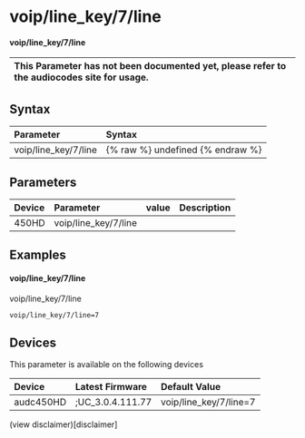 ﻿---
description: voip/line_key/7/line
search: false
---

# voip/line_key/7/line

#### voip/line_key/7/line


| This Parameter has not been documented yet, please refer to the audiocodes site for usage.  |
| :--- |

## Syntax
| Parameter | Syntax |
| :--- | :--- |
|voip/line_key/7/line | {% raw %} undefined {% endraw %} |

## Parameters
|Device|Parameter|value|Description|
|:---|:---|:---|:---|
| 450HD | voip/line_key/7/line |  |  |

## Examples
#### voip/line_key/7/line

voip/line_key/7/line

```
voip/line_key/7/line=7
```

## Devices
This parameter is available on the following devices

| Device | Latest Firmware | Default Value |
|:---|:---|:---|
| audc450HD | ;UC_3.0.4.111.77 | voip/line_key/7/line=7 

(view disclaimer)[disclaimer]
